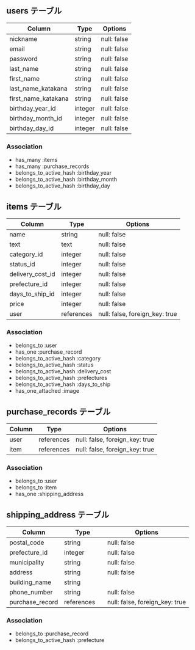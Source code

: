 ## users テーブル

| Column         | Type   | Options     |
| --------       | ------ | ----------- |
| nickname       | string | null: false |
| email          | string | null: false | unique: true
| password       | string | null: false |
| last_name           | string | null: false |
| first_name          | string | null: false |
| last_name_katakana  | string | null: false |
| first_name_katakana | string | null: false |
| birthday_year_id         | integer   | null: false |
| birthday_month_id         | integer   | null: false |
| birthday_day_id         | integer   | null: false |
### Association

- has_many :items
- has_many :purchase_records
- belongs_to_active_hash :birthday_year
- belongs_to_active_hash :birthday_month
- belongs_to_active_hash :birthday_day
## items テーブル

| Column         | Type   | Options     |
| ------         | ------ | ----------- |
| name           | string | null: false |
| text           | text   | null: false |
| category_id       | integer | null: false |
| status_id         | integer | null: false |
| delivery_cost_id  | integer | null: false |
| prefecture_id    | integer | null: false |
| days_to_ship_id   | integer | null: false |
| price             | integer | null: false |
| user              | references | null: false, foreign_key: true |

### Association

- belongs_to :user
- has_one :purchase_record
- belongs_to_active_hash :category
- belongs_to_active_hash :status
- belongs_to_active_hash :delivery_cost
- belongs_to_active_hash :prefectures
- belongs_to_active_hash :days_to_ship
- has_one_attached :image

## purchase_records テーブル

| Column        | Type       | Options                        |
| ------        | ---------- | ------------------------------ |
| user          | references | null: false, foreign_key: true |
| item          | references | null: false, foreign_key: true |

### Association

- belongs_to :user
- belongs_to :item
- has_one :shipping_address


## shipping_address テーブル

| Column  | Type    | Options                        |
| ------- | ------- | ------------------------------ |
| postal_code       | string | null: false |
| prefecture_id     | integer| null: false |
| municipality      | string | null: false |
| address           | string | null: false |
| building_name     | string | 
| phone_number      | string | null: false |
| purchase_record   | references　| null: false, foreign_key: true |

### Association
- belongs_to :purchase_record
- belongs_to_active_hash :prefecture
